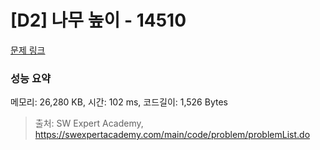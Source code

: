 # [D2] 나무 높이 - 14510 

[문제 링크](https://swexpertacademy.com/main/code/problem/problemDetail.do?contestProbId=AYFofW8qpXYDFAR4) 

### 성능 요약

메모리: 26,280 KB, 시간: 102 ms, 코드길이: 1,526 Bytes



> 출처: SW Expert Academy, https://swexpertacademy.com/main/code/problem/problemList.do